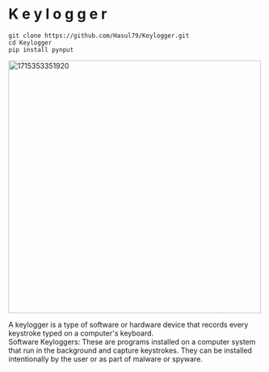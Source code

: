 # K e y l o g g e r

```
git clone https://github.com/Hasul79/Keylogger.git
cd Keylogger
pip install pynput
```

<img src="https://github.com/Hasul79/Keylogger/assets/95657084/1a021be0-130d-4dce-b7a1-c541cd0e7adf" alt="1715353351920" width="500px">



<p>
A keylogger is a type of software or hardware device that records every keystroke typed on a computer's keyboard.
<br/>
Software Keyloggers: These are programs installed on a computer system that run in the background and capture keystrokes. They can be installed intentionally by the user or as part of malware or spyware.
</p>
